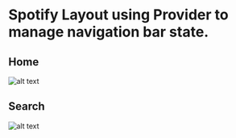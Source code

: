 # Spotify Layout using Provider to manage navigation bar state.

## Home
![alt text](https://github.com/gabryelferreira/spotify-flutter/blob/master/home.png)

## Search
![alt text](https://github.com/gabryelferreira/spotify-flutter/blob/master/search.png)

